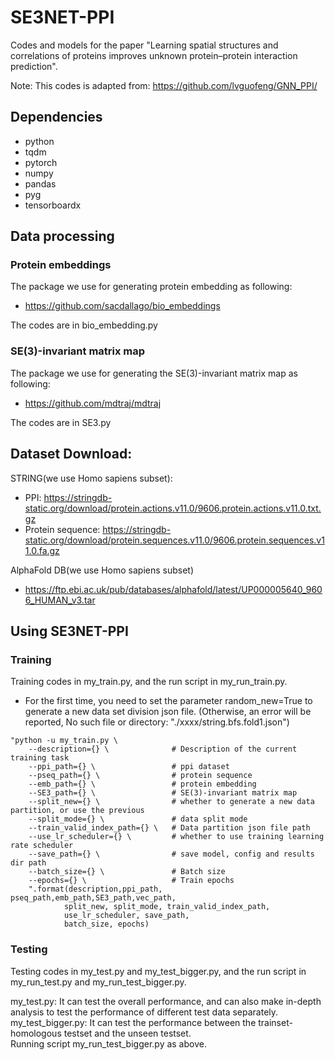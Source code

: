 # SE3NET-PPI

Codes and models for the paper "Learning spatial structures and correlations of
proteins improves unknown protein–protein
interaction prediction".

Note: This codes is adapted from: https://github.com/lvguofeng/GNN_PPI/
## Dependencies
* python 
* tqdm
* pytorch
* numpy
* pandas
* pyg
* tensorboardx

## Data processing
### Protein embeddings
The package we use for generating protein embedding as following:
- https://github.com/sacdallago/bio_embeddings

The codes are in bio_embedding.py

### SE(3)-invariant matrix map
The package we use for generating the SE(3)-invariant matrix map as following:
- https://github.com/mdtraj/mdtraj

The codes are in SE3.py

## Dataset Download:

STRING(we use Homo sapiens subset): 
- PPI: https://stringdb-static.org/download/protein.actions.v11.0/9606.protein.actions.v11.0.txt.gz 
- Protein sequence: https://stringdb-static.org/download/protein.sequences.v11.0/9606.protein.sequences.v11.0.fa.gz

AlphaFold DB(we use Homo sapiens subset)
- https://ftp.ebi.ac.uk/pub/databases/alphafold/latest/UP000005640_9606_HUMAN_v3.tar

## Using SE3NET-PPI

### Training

Training codes in my_train.py, and the run script in my_run_train.py.
- For the first time, you need to set the parameter random_new=True to generate a new data set division json file. (Otherwise, an error will be reported, No such file or directory: "./xxxx/string.bfs.fold1.json")
```
"python -u my_train.py \
    --description={} \              # Description of the current training task
    --ppi_path={} \                 # ppi dataset
    --pseq_path={} \                # protein sequence
    --emb_path={} \                 # protein embedding
    --SE3_path={} \                 # SE(3)-invariant matrix map
    --split_new={} \                # whether to generate a new data partition, or use the previous
    --split_mode={} \               # data split mode
    --train_valid_index_path={} \   # Data partition json file path
    --use_lr_scheduler={} \         # whether to use training learning rate scheduler
    --save_path={} \                # save model, config and results dir path
    --batch_size={} \               # Batch size
    --epochs={} \                   # Train epochs
    ".format(description,ppi_path, pseq_path,emb_path,SE3_path,vec_path,
            split_new, split_mode, train_valid_index_path,
            use_lr_scheduler, save_path,
            batch_size, epochs)
```



### Testing

Testing codes in my_test.py and my_test_bigger.py, and the run script in my_run_test.py and my_run_test_bigger.py.

my_test.py: It can test the overall performance, and can also make in-depth analysis to test the performance of different test data separately. \
my_test_bigger.py: It can test the performance between the trainset-homologous testset and the unseen testset. \
Running script my_run_test_bigger.py as above.





